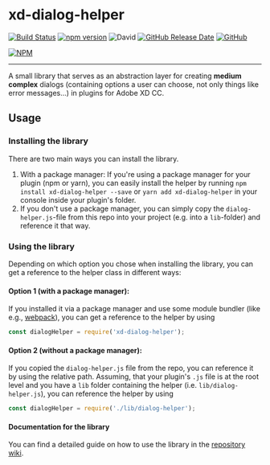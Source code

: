 # xd-dialog-helper

[![Build Status](https://travis-ci.com/pklaschka/xd-dialog-helper.svg?branch=master)](https://travis-ci.com/pklaschka/xd-dialog-helper)
[![npm version](https://badge.fury.io/js/xd-dialog-helper.svg)](https://badge.fury.io/js/xd-dialog-helper)
![David](https://img.shields.io/david/pklaschka/xd-dialog-helper.svg)
[![GitHub Release Date](https://img.shields.io/github/release-date/pklaschka/xd-localization-helper.svg)](https://github.com/pklaschka/xd-localization-helper/releases)
[![GitHub](https://img.shields.io/github/license/pklaschka/xd-localization-helper.svg)](https://github.com/pklaschka/xd-localization-helper/blob/master/LICENSE)

[![NPM](https://nodei.co/npm/xd-dialog-helper.png?downloads=true&downloadRank=true&stars=true)](https://nodei.co/npm/xd-dialog-helper/)


---
A small library that serves as an abstraction layer for creating **medium complex** dialogs (containing options a user can choose, not only things like error messages...) in plugins for Adobe XD CC.

## Usage
### Installing the library
There are two main ways you can install the library.
1. With a package manager: If you're using a package manager for your plugin (npm or yarn), you can easily install the helper by running `npm install xd-dialog-helper --save` or `yarn add xd-dialog-helper` in your console inside your plugin's folder.
2. If you don't use a package manager, you can simply copy the `dialog-helper.js`-file from this repo into your project (e.g. into a `lib`-folder) and reference it that way.

### Using the library
Depending on which option you chose when installing the library, you can get a reference to the helper class in different ways:

#### Option 1 (with a package manager):
If you installed it via a package manager and use some module bundler (like e.g., [webpack](https://webpack.js.org/)), you can get a reference to the helper by using

```javascript
const dialogHelper = require('xd-dialog-helper');
```

#### Option 2 (without a package manager):
If you copied the `dialog-helper.js` file from the repo, you can reference it by using the relative path. Assuming, that your plugin's `.js` file is at the root level and you have a `lib` folder containing the helper (i.e. `lib/dialog-helper.js`), you can reference the helper by using
```javascript
const dialogHelper = require('./lib/dialog-helper');
```

#### Documentation for the library
You can find a detailed guide on how to use the library in the [repository wiki](https://github.com/pklaschka/xd-dialog-helper/wiki).
